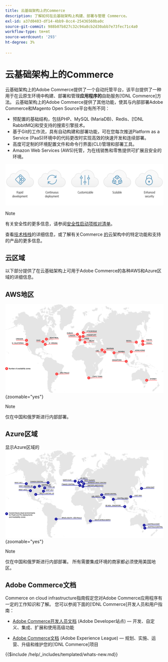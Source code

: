 ```yaml
---
title: 云基础架构上的Commerce
description: 了解如何在云基础架构上构建、部署与管理 Commerce。
exl-id: a37d0403-df14-4bb9-8cc4-25436560ba0c
source-git-commit: 988b07b827c32c94a8cb2d30abb7e73fec71c4a0
workflow-type: tm+mt
source-wordcount: '293'
ht-degree: 3%

---
```



# 云基础架构上的Commerce

云基础架构上的Adobe Commerce提供了一个自动托管平台，该平台提供了一种用于在云原生环境中构建、部署和管理&#x200B;**应用程序的**&#x200B;自助服务[!DNL Commerce]方法。 云基础架构上的Adobe Commerce提供了其他功能，使其与内部部署Adobe Commerce和Magento Open Source平台有所不同：

- 预配置的基础结构，包括PHP、MySQL (MariaDB)、Redis、[!DNL RabbitMQ]和受支持的搜索引擎技术。
- 基于Git的工作流，具有自动构建和部署功能，可在您每次推送Platform as a Service (PaaS)环境中的代码更改时实现高效的快速开发和连续部署。
- 高度可定制的环境配置文件和命令行界面(CLI)管理和部署工具。
- Amazon Web Services (AWS)托管，为在线销售和零售提供可扩展且安全的环境。

![云优势](../assets/CloudBenefits.svg)

>[!NOTE]
>
>有关安全性的更多信息，请参阅[安全性启动项核对清单](https://experienceleague.adobe.com/en/docs/commerce-on-cloud/user-guide/launch/checklist#security-configuration)。

查看[技术栈栈](architecture/tech-stack.md)的详细信息，或了解有关Commerce [的](architecture/cloud-architecture.md)云架构中的特定功能和支持的产品的更多信息。

<div id="recs-overview-body-1"></div>
<div id="recs-overview-body-2"></div>
<div id="recs-overview-body-3"></div>
<div id="recs-overview-body-4"></div>
<div id="recs-overview-body-5"></div>
<div id="recs-overview-body-6"></div>

## 云区域

以下部分提供了在云基础架构上可用于Adobe Commerce的各种AWS和Azure区域的详细信息。

## AWS地区

![显示AWS地区的图表](../assets/aws-regions.svg){zoomable="yes"}

>[!NOTE]
>
> 仅在中国和俄罗斯进行内部部署。

## Azure区域

显示Azure区域的![图表](../assets/azure-regions.svg){zoomable="yes"}

>[!NOTE]
>
> 仅在中国和俄罗斯进行内部部署。 所有需要集成环境的商家都必须使用美国地区。

## Adobe Commerce文档

Commerce on cloud infrastructure指南假定您对Adobe Commerce应用程序有一定的工作知识和了解。 您可以参阅下面的[!DNL Commerce]开发人员和用户指南：

- [Adobe Commerce开发人员文档](https://developer.adobe.com/commerce/docs/) (Adobe Developer站点) — 开发、自定义、集成、扩展和使用高级功能

- [Adobe Commerce文档](https://experienceleague.adobe.com/docs/commerce.html) (Adobe Experience League) — 规划、实施、运营、升级和维护您的[!DNL Commerce]项目

{{$include /help/_includes/templated/whats-new.md}}

<!-- Last updated from includes: 2025-09-19 20:32:03 -->
